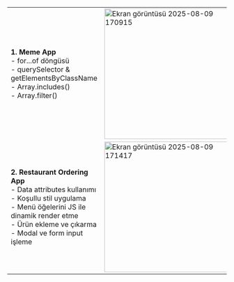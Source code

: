 <table>
  <tr>
    <td>
      <strong>1. Meme App</strong><br>
- for...of döngüsü  <br>
- querySelector & getElementsByClassName  <br>
- Array.includes()  <br>
- Array.filter()  
    </td>
    <td>      
      <img width="300" alt="Ekran görüntüsü 2025-08-09 170915" src="https://github.com/user-attachments/assets/f61ce80c-f75e-44d5-aa02-f3841b8f822f" />  
    </td>
  </tr>
  <tr>
    <td>
      <strong>2. Restaurant Ordering App</strong><br>
- Data attributes kullanımı  <br>
- Koşullu stil uygulama  <br>
- Menü öğelerini JS ile dinamik render etme  <br>
- Ürün ekleme ve çıkarma  <br>
- Modal ve form input işleme 
    </td>
    <td><img width="300" alt="Ekran görüntüsü 2025-08-09 171417" src="https://github.com/user-attachments/assets/f6ab6cec-5d61-4bb9-ab3b-33df23703449" />     
    </td>

